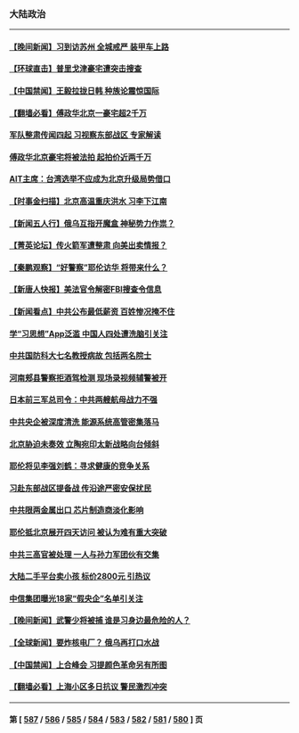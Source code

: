 ### 大陆政治
---
#### [【晚间新闻】习到访苏州 全城戒严 装甲车上路](../../pages/ncid277/n14030144.md) 
#### [【环球直击】普里戈津豪宅遭突击搜查](../../pages/ncid277/n14029846.md) 
#### [【中国禁闻】王毅拉拢日韩 种族论震惊国际](../../pages/ncid277/n14029544.md) 
#### [【翻墙必看】傅政华北京一豪宅超2千万](../../pages/ncid277/n14030137.md) 
#### [军队整肃传闻四起 习视察东部战区 专家解读](../../pages/ncid277/n14030022.md) 
#### [傅政华北京豪宅将被法拍 起拍价近两千万](../../pages/ncid277/n14030006.md) 
#### [AIT主席：台湾选举不应成为北京升级局势借口](../../pages/ncid277/n14029884.md) 
#### [【时事金扫描】北京高温重庆洪水 习李下江南](../../pages/ncid277/n14029947.md) 
#### [【新闻五人行】俄乌互指开魔盒 神秘势力作祟？](../../pages/ncid277/n14029890.md) 
#### [【菁英论坛】传火箭军遭整肃 向美出卖情报？](../../pages/ncid277/n14029895.md) 
#### [【秦鹏观察】“好警察”耶伦访华 将带来什么？](../../pages/ncid277/n14029877.md) 
#### [【新唐人快报】美法官令解密FBI搜查令信息](../../pages/ncid277/n14029872.md) 
#### [【新闻看点】中共公布最低薪资 百姓惨况掩不住](../../pages/ncid277/n14029789.md) 
#### [学“习思想”App泛滥 中国人四处遭洗脑引关注](../../pages/ncid277/n14029023.md) 
#### [中共国防科大七名教授病故 包括两名院士](../../pages/ncid277/n14029793.md) 
#### [河南郏县警察拒酒驾检测 现场录视频辅警被开](../../pages/ncid277/n14029494.md) 
#### [日本前三军总司令：中共两艘航母战力不强](../../pages/ncid277/n14028868.md) 
#### [中共央企被深度清洗 能源系统高管密集落马](../../pages/ncid277/n14029771.md) 
#### [北京胁迫未奏效 立陶宛印太新战略向台倾斜](../../pages/ncid277/n14029714.md) 
#### [耶伦将见李强刘鹤：寻求健康的竞争关系](../../pages/ncid277/n14029757.md) 
#### [习赴东部战区提备战 传沿途严密安保扰民](../../pages/ncid277/n14029631.md) 
#### [中共限两金属出口 芯片制造商淡化影响](../../pages/ncid277/n14029623.md) 
#### [耶伦抵北京展开四天访问 被认为难有重大突破](../../pages/ncid277/n14029596.md) 
#### [中共三高官被处理 一人与孙力军团伙有交集](../../pages/ncid277/n14029550.md) 
#### [大陆二手平台卖小孩 标价2800元 引热议](../../pages/ncid277/n14029545.md) 
#### [中信集团曝光18家“假央企”名单引关注](../../pages/ncid277/n14029414.md) 
#### [【晚间新闻】武警少将被捕 谁是习身边最危险的人？](../../pages/ncid277/n14029449.md) 
#### [【全球新闻】要炸核电厂？ 俄乌再打口水战](../../pages/ncid277/n14029448.md) 
#### [【中国禁闻】上合峰会 习提颜色革命另有所图](../../pages/ncid277/n14029040.md) 
#### [【翻墙必看】上海小区多日抗议 警民激烈冲突](../../pages/ncid277/n14029318.md) 

---
#### 第 [ [587](./587.md) / [586](./586.md) / [585](./585.md) / [584](./584.md) / [583](./583.md) / [582](./582.md) / [581](./581.md) / [580](./580.md) ] 页
